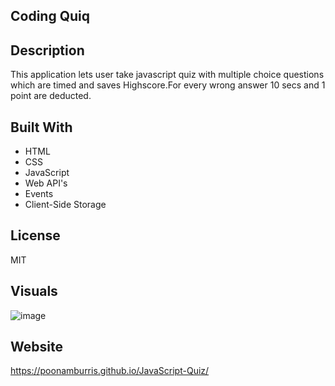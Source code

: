 ## Coding Quiq

## Description
This application lets user take javascript quiz with multiple choice questions which are timed and saves Highscore.For every wrong answer 10 secs and 1 point are deducted.


## Built With
* HTML
* CSS
* JavaScript
* Web API's
* Events
* Client-Side Storage

## License
MIT

## Visuals
![image](https://user-images.githubusercontent.com/119805763/214702533-599e9237-0db9-4ba9-8282-9101e4791add.png)

## Website
https://poonamburris.github.io/JavaScript-Quiz/
